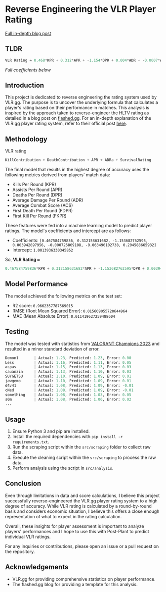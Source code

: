 # Reverse Engineering the VLR Player Rating

[Full in-depth blog post](https://markzhdan.com/blogs/reverse-engineering-vlr-rating)

## TLDR

```python
VLR Rating ≈ 0.468*KPR + 0.312*APR + -1.154*DPR + 0.004*ADR + -0.0007*ACS + -0.063*FDPR + 0.205*FKPR + 1.001
```

_Full coefficients below_

## Introduction

This project is dedicated to reverse engineering the rating system used by VLR.gg. The purpose is to uncover the underlying formula that calculates a player's rating based on their performance in matches. This analysis is inspired by the approach taken to reverse-engineer the HLTV rating as detailed in a blog post on [flashed.gg](https://flashed.gg/posts/reverse-engineering-hltv-rating/). For an in-depth explanation of the VLR.gg player rating system, refer to their official post [here](https://www.vlr.gg/160667/vlr-gg-player-rating-explained).

## Methodology

VLR rating

```python
KillContribution + DeathContribution + APR + ADRa + SurvivalRating
```

The final model that results in the highest degree of accuracy uses the following metrics derived from players' match data:

- Kills Per Round (KPR)
- Assists Per Round (APR)
- Deaths Per Round (DPR)
- Average Damage Per Round (ADR)
- Average Combat Score (ACS)
- First Death Per Round (FDPR)
- First Kill Per Round (FKPR)

These features were fed into a machine learning model to predict player ratings. The model's coefficients and intercept are as follows:

- Coefficients: `[0.467584759836, 0.312158631682, -1.153682762595, 0.003942697956, -0.000725869108, -0.063496102738, 0.204588665932]`
- Intercept: `1.0013936330345852`

So, **VLR Rating ≈**

```python
0.467584759836*KPR + 0.312158631682*APR + -1.153682762595*DPR + 0.003942697956*ADR + -0.000725869108*ACS + -0.063496102738*FDPR + 0.204588665932*FKPR + 1.0013936330345852
```

## Model Performance

The model achieved the following metrics on the test set:

- R2 score: `0.9662357787569015`
- RMSE (Root Mean Squared Error): `0.015609055720644964`
- MAE (Mean Absolute Error): `0.011419627259488604`

## Testing

The model was tested with statistics from [VALORANT Champions 2023](https://www.vlr.gg/event/stats/1657/valorant-champions-2023) and resulted in a minor standard deviation of error.

```python
Demon1       | Actual: 1.23, Predicted: 1.23, Error: 0.00
Less         | Actual: 1.16, Predicted: 1.11, Error: 0.05
aspas        | Actual: 1.15, Predicted: 1.13, Error: 0.03
cauanzin     | Actual: 1.13, Predicted: 1.10, Error: 0.03
SUYGETSU     | Actual: 1.10, Predicted: 1.09, Error: 0.01
jawgemo      | Actual: 1.10, Predicted: 1.09, Error: 0.01
d4v41        | Actual: 1.08, Predicted: 1.09, Error: -0.01
cNed         | Actual: 1.08, Predicted: 1.09, Error: -0.01
something    | Actual: 1.08, Predicted: 1.03, Error: 0.05
s0m          | Actual: 1.08, Predicted: 1.06, Error: 0.02
...
```

## Usage

1. Ensure Python 3 and pip are installed.
2. Install the required dependencies with `pip install -r requirements.txt`.
3. Run the scraping script within the `src/scraping` folder to collect raw data.
4. Execute the cleaning script within the `src/scraping` to process the raw data.
5. Perform analysis using the script in `src/analysis`.

## Conclusion

Even through limitations in data and score calculations, I believe this project successfully reverse-engineered the VLR.gg player rating system to a high degree of accuracy. While VLR rating is calculated by a round-by-round basis and considers economic situation, I believe this offers a close enough representation of what to expect in the rating calculation.

Overall, these insights for player assessment is important to analyze players' performances and I hope to use this with Post-Plant to predict individual VLR ratings.

For any inquiries or contributions, please open an issue or a pull request on the repository.

## Acknowledgements

- VLR.gg for providing comprehensive statistics on player performance.
- The flashed.gg blog for providing a template for this analysis.
